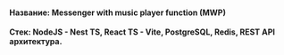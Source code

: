 #### Название: Messenger with music player function (MWP)


**Стек: NodeJS - Nest TS, React TS - Vite, PostgreSQL, Redis, REST API архитектура.**